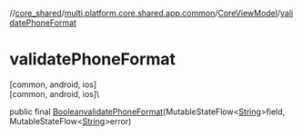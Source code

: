 //[core_shared](../../../index.md)/[multi.platform.core.shared.app.common](../index.md)/[CoreViewModel](index.md)/[validatePhoneFormat](validate-phone-format.md)

# validatePhoneFormat

[common, android, ios]\
[common, android, ios]\

public final [Boolean](https://developer.android.com/reference/kotlin/java/lang/Boolean.html)[validatePhoneFormat](validate-phone-format.md)(MutableStateFlow&lt;[String](https://developer.android.com/reference/kotlin/java/lang/String.html)&gt;field, MutableStateFlow&lt;[String](https://developer.android.com/reference/kotlin/java/lang/String.html)&gt;error)
